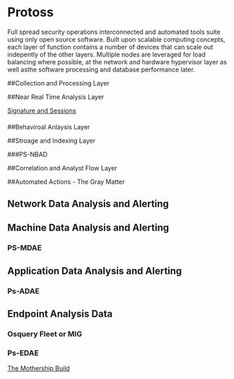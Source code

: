 # Protoss
Full spread security operations interconnected and automated tools suite using only open source software.  Built upon scalable computing concepts, each layer of function contains a number of devices that can scale out indepently of the other layers.  Multiple nodes are leveraged for load balancing where possible, at the network and hardware hypervisor layer as well asthe software processing and database performance later.

##Collection and Processing Layer

##Near Real Time Analysis Layer

[Signature and Sessions]()
####

##Behaviroal Anlaysis Layer

##Stroage and Indexing Layer


###PS-NBAD

##Correlation and Analyst Flow Layer

##Automated Actions - The Gray Matter

## Network Data Analysis and Alerting



## Machine Data Analysis and Alerting

### PS-MDAE

## Application Data Analysis and Alerting

### Ps-ADAE

## Endpoint Analysis Data

### Osquery Fleet or MIG

### Ps-EDAE

[The Mothership Build](https://github.com/arosenmund/Protoss/blob/master/mothership/mothership.md)

##
